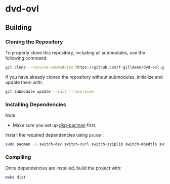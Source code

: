 # dvd-ovl

## Building

### Cloning the Repository

To properly clone this repository, including all submodules, use the following command:

```sh
git clone --recurse-submodules https://github.com/f-gillmann/dvd-ovl.git
```

If you have already cloned the repository without submodules, initialize and update them with:

```sh
git submodule update --init --recursive
```

### Installing Dependencies
> [!NOTE]
> - Make sure you set up [dkp-pacman](https://devkitpro.org/wiki/devkitPro_pacman) first.

Install the required dependencies using `pacman`:

```sh
sudo pacman -S switch-dev switch-curl switch-zziplib switch-mbedtls switch-jansson
```

### Compiling
Once dependencies are installed, build the project with:

```sh
make dist
```